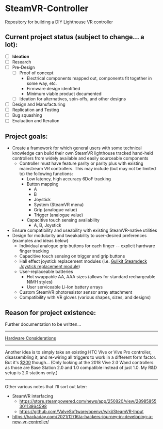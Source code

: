 # SteamVR-Controller
Repository for building a DIY Lighthouse VR controller

## Current project status (subject to change... a lot):
- [ ] **Ideation**
- [ ] Research
- [ ] Pre-Design
    - [ ] Proof of concept
        - Electrical components mapped out, components fit together in some way, etc.
        - Firmware design identified
        - Minimum viable product documented
    - [ ] Ideation for alternatives, spin-offs, and other designs
- [ ] Design and Manufacturing
- [ ] Replication and Testing
- [ ] Bug squashing
- [ ] Evaluation and Iteration

## Project goals:
- Create a framework for which general users with some technical knowledge can build their own SteamVR lighthouse tracked hand-held controllers from widely available and easily sourceable components
    - Controller must have feature parity or parity plus with existing mainstream VR controllers. This may include (but may not be limited to) the following functions:
        - Low latency, high accuracy 6DoF tracking
        - Button mapping
            - A
            - B
            - Joystick
            - System (SteamVR menu)
            - Grip (analogue value)
            - Trigger (analogue value)
        - Capacitive touch sensing availability
            - A, B, Joystick
- Ensure compatibility and useability with existing SteamVR-native utilities
- Design for modularity and tweakability to user-desired preferences (examples and ideas below)
    - Individual analogue grip buttons for each finger -- explicit hardware finger tracking
    - Capacitive touch sensing on trigger and grip buttons
    - Hall effect joystick replacement modules (i.e. [Gulikit Steamdeck Joystick replacement module](https://www.gulikit.com/productinfo/854122.html))
    - User-replaceable batteries
        - Hot swappable AA, AAA sizes (allows for standard rechargeable NiMH styles)
        - User serviceable Li-Ion battery arrays
    - Custom SteamVR photoresistor sensor array attachment
    - Compatibility with VR gloves (various shapes, sizes, and designs)

## Reason for project existence:
Further documentation to be written...

---

[Hardware Considerations](hardware-considerations.md)

---

Another idea is to simply take an existing HTC Vive or Vive Pro controller, disassembling it, and re-wiring all triggers to work in a different form factor. But it's [$200](https://www.amazon.com/dp/B07QV3VLYJ) though... (Only looking at the 2018 Vive 2.0 Wand controllers as those are Base Station 2.0 and 1.0 compatible instead of just 1.0. My R&D setup is 2.0 stations only.)

---

Other various notes that I'll sort out later:

- SteamVR interfacing
    - https://store.steampowered.com/news/app/250820/view/2898585530113864598
    - https://github.com/ValveSoftware/openvr/wiki/SteamVR-Input
- https://hackaday.com/2021/12/16/a-hackers-journey-in-developing-a-new-vr-controller/
